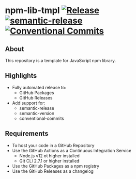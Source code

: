 # npm-lib-tmpl [![Release](https://github.com/rising3/npm-lib-tmpl/actions/workflows/release.yml/badge.svg?branch=main)](https://github.com/rising3/npm-lib-tmpl/actions/workflows/release.yml) [![semantic-release](https://img.shields.io/badge/%20%20%F0%9F%93%A6%F0%9F%9A%80-semantic--release-e10079.svg)](https://github.com/semantic-release/semantic-release)[ ![Conventional Commits](https://img.shields.io/badge/Conventional%20Commits-1.0.0-yellow.svg)](https://conventionalcommits.org)

## About

This repository is a template for JavaScript npm library.

## Highlights

* Fully automated release to:
  * GitHub Packages
  * GitHub Releases
* Add support for:
  * semantic-release
  * semantic-version
  * conventional-commits

## Requirements

* To host your code in a GitHub Repository
* Use the GitHub Actions as a Continuous Integration Service
  * Node.js v12 ot higher installed
  * Git CLI 2.7.1 or higher installed
* Use the GitHub Packages as a npm registry
* Use the GitHub Releases as a changelog

